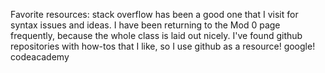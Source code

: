 Favorite resources:
stack overflow has been a good one that I visit for syntax issues and ideas.
I have been returning to the Mod 0 page frequently, because the whole class is laid out nicely.
I've found github repositories with how-tos that I like, so I use github as a resource!
google!
codeacademy
